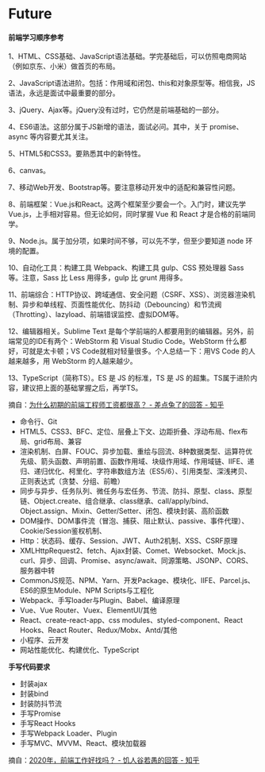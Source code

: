 # Future



#### 前端学习顺序参考

1、HTML、CSS基础、JavaScript语法基础。学完基础后，可以仿照电商网站（例如京东、小米）做首页的布局。

2、JavaScript语法进阶。包括：作用域和闭包、this和对象原型等。相信我，JS语法，永远是面试中最重要的部分。

3、jQuery、Ajax等。jQuery没有过时，它仍然是前端基础的一部分。

4、ES6语法。这部分属于JS新增的语法，面试必问。其中，关于 promise、async 等内容要尤其关注。

5、HTML5和CSS3。要熟悉其中的新特性。

6、canvas。

7、移动Web开发、Bootstrap等。要注意移动开发中的适配和兼容性问题。

8、前端框架：Vue.js和React。这两个框架至少要会一个。入门时，建议先学Vue.js，上手相对容易。但无论如何，同时掌握 Vue 和 React 才是合格的前端同学。

9、Node.js。属于加分项，如果时间不够，可以先不学，但至少要知道 node 环境的配置。

10、自动化工具：构建工具 Webpack、构建工具 gulp、CSS 预处理器 Sass 等。注意，Sass 比 Less 用得多，gulp 比 grunt 用得多。

11、前端综合：HTTP协议、跨域通信、安全问题（CSRF、XSS）、浏览器渲染机制、异步和单线程、页面性能优化、防抖动（Debouncing）和节流阀（Throtting）、lazyload、前端错误监控、虚拟DOM等。

12、编辑器相关。Sublime Text 是每个学前端的人都要用到的编辑器。另外，前端常见的IDE有两个：WebStorm 和 Visual Studio Code。WebStorm 什么都好，可就是太卡顿；VS Code就相对轻量很多。个人总结一下：用VS Code 的人越来越多，用 WebStorm 的人越来越少。

13、TypeScript（简称TS）。ES 是 JS 的标准，TS 是 JS 的超集。TS属于进阶内容，建议把上面的基础掌握之后，再学TS。

摘自：[为什么初期的前端工程师工资都很高？ - 差点兔了的回答 - 知乎](https://www.zhihu.com/question/34999421/answer/1265536336)





- 命令行、Git
- HTML5、CSS3、BFC、定位、层叠上下文、边距折叠、浮动布局、flex布局、grid布局、兼容
- 渲染机制、白屏、FOUC、异步加载、重绘与回流、8种数据类型、运算符优先级、箭头函数、声明前置、函数作用域、块级作用域、作用域链、IIFE、递归、递归优化、柯里化、字符串数组方法（ES5/6）、引用类型、深浅拷贝、正则表达式（贪婪、分组、前瞻）
- 同步与异步、任务队列、微任务与宏任务、节流、防抖、原型、class、原型链、Object.create、组合继承、class继承、call/apply/bind、Object.assign、Mixin、Getter/Setter、闭包、模块封装、高阶函数
- DOM操作、DOM事件流（冒泡、捕获、阻止默认、passive、事件代理）、Cookie/Session鉴权机制、
- Http：状态码、缓存、Session、JWT、Auth2机制、XSS、CSRF原理
- XMLHttpRequest2、fetch、Ajax封装、Comet、Websocket、Mock.js、curl、异步、回调、Promise、async/await、同源策略、JSONP、CORS、服务器中转
- CommonJS规范、NPM、Yarn、开发Package、模块化、IIFE、Parcel.js、ES6的原生Module、NPM Scripts与工程化
- Webpack、手写loader与Plugin、Babel、编译原理
- Vue、Vue Router、Vuex、ElementUI/其他
- React、create-react-app、css modules、styled-component、React Hooks、React Router、Redux/Mobx、Antd/其他
- 小程序、云开发
- 网站性能优化、构建优化、TypeScript

**手写代码要求**

- 封装ajax
- 封装bind
- 封装防抖节流
- 手写Promise
- 手写React Hooks
- 手写Webpack Loader、Plugin
- 手写MVC、MVVM、React、模块加载器

摘自：[2020年，前端工作好找吗？ - 饥人谷若愚的回答 - 知乎](https://www.zhihu.com/question/407227582/answer/1389395178)

